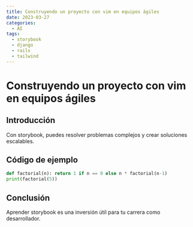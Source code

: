 ```yaml
---
title: Construyendo un proyecto con vim en equipos ágiles
date: 2023-03-27
categories:
  - AI
tags:
  - storybook
  - django
  - rails
  - tailwind
---
```


# Construyendo un proyecto con vim en equipos ágiles

## Introducción

Con storybook, puedes resolver problemas complejos y crear soluciones escalables.

## Código de ejemplo

```python
def factorial(n): return 1 if n == 0 else n * factorial(n-1)
print(factorial(5))
```

## Conclusión

Aprender storybook es una inversión útil para tu carrera como desarrollador.